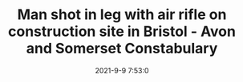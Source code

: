 ---
"title": "Man shot in leg with air rifle on construction site in Bristol - Avon and Somerset Constabulary"
"date": "2021-9-9 7:53:0"
"feed_name": "GOOGLENEWSCONSTRUCTION"
"feed_website": "https://news.google.com/search?q=construction%2Bincident&hl=en-US&gl=US&ceid=US:en"
"feed_rss": "https://news.google.com/rss/search?q=construction%2Bincident&hl=en-US&gl=US&ceid=US:en"
"link": "https://www.avonandsomerset.police.uk/news/2021/09/man-shot-in-leg-with-air-rifle-on-construction-site-in-bristol/"
"file": "_posts/2021-1-1-fa6e1ade12763571071ede984bbcda855b0cfc7b.md"
"accident": "0"
"drilling": "1"
---